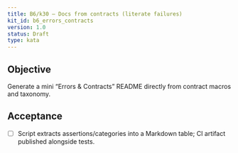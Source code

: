 ```yaml
---
title: B6/k30 — Docs from contracts (literate failures)
kit_id: b6_errors_contracts
version: 1.0
status: Draft
type: kata
---
```

## Objective
Generate a mini “Errors & Contracts” README directly from contract macros and taxonomy.
## Acceptance
- [ ] Script extracts assertions/categories into a Markdown table; CI artifact published alongside tests.

